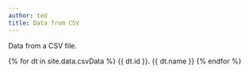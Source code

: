 ```yaml
---
author: ted
title: Data from CSV
---
```


Data from a CSV file.

{% for dt in site.data.csvData %}
{{ dt.id }}. {{ dt.name }}
{% endfor %}